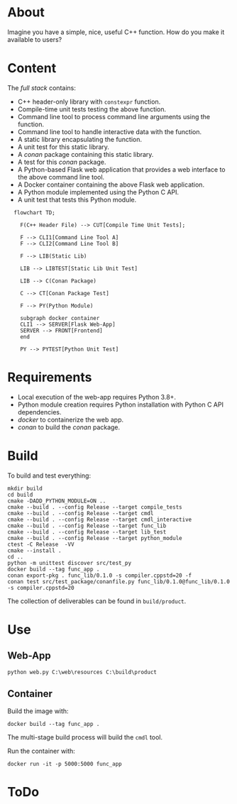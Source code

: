 
# About

Imagine you have a simple, nice, useful C++ function. How do you make it available to users?

# Content

The *full stack* contains:

* C++ header-only library with ```constexpr``` function.
* Compile-time unit tests testing the above function.
* Command line tool to process command line arguments using the function.
* Command line tool to handle interactive data with the function.
* A static library encapsulating the function.
* A unit test for this static library.
* A *conan* package containing this static library.
* A test for this *conan* package.
* A Python-based Flask web application that provides a web interface to the above command line tool.
* A Docker container containing the above Flask web application.
* A Python module implemented using the Python C API.
* A unit test that tests this Python module.

```mermaid
  flowchart TD;

    F(C++ Header File) --> CUT[Compile Time Unit Tests];

    F --> CLI1[Command Line Tool A]
    F --> CLI2[Command Line Tool B]

    F --> LIB(Static Lib)

    LIB --> LIBTEST[Static Lib Unit Test]

    LIB --> C(Conan Package)

    C --> CT[Conan Package Test]

    F --> PY(Python Module)

    subgraph docker container
    CLI1 --> SERVER[Flask Web-App]
    SERVER --> FRONT[Frontend]
    end
    
    PY --> PYTEST[Python Unit Test]

```


# Requirements

* Local execution of the web-app requires Python 3.8+.
* Python module creation requires Python installation with Python C API dependencies.
* *docker* to containerize the web app.
* *conan* to build the *conan* package.


# Build

To build and test everything:

```
mkdir build
cd build
cmake -DADD_PYTHON_MODULE=ON .. 
cmake --build . --config Release --target compile_tests
cmake --build . --config Release --target cmdl
cmake --build . --config Release --target cmdl_interactive
cmake --build . --config Release --target func_lib
cmake --build . --config Release --target lib_test
cmake --build . --config Release --target python_module
ctest -C Release  -VV
cmake --install .
cd ..
python -m unittest discover src/test_py
docker build --tag func_app .
conan export-pkg . func_lib/0.1.0 -s compiler.cppstd=20 -f
conan test src/test_package/conanfile.py func_lib/0.1.0@func_lib/0.1.0 -s compiler.cppstd=20 
```

The collection of deliverables can be found in ```build/product```.

# Use


## Web-App

```
python web.py C:\web\resources C:\build\product
```

## Container

Build the image with:
```
docker build --tag func_app .
```
The multi-stage build process will build the ```cmdl``` tool.


Run the container with:
```
docker run -it -p 5000:5000 func_app
```

# ToDo



